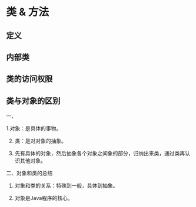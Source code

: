 # 类 & 方法
## 定义
## 内部类
## 类的访问权限
## 类与对象的区别
一、

1.对象：是具体的事物。

2. 类：是对对象的抽象。

3. 先有具体的对象，然后抽象各个对象之间象的部分，归纳出来类，通过类再认识其他对象。

二、对象和类的总结

1. 对象和类的关系：特殊到一般，具体到抽象。

2. 对象是Java程序的核心。